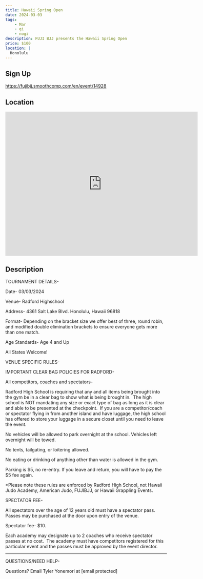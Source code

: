 ```yaml
---
title: Hawaii Spring Open
date: 2024-03-03
tags:
    - Mar
    - gi 
    - nogi 
description: FUJI BJJ presents the Hawaii Spring Open
price: $100
location: |
  Honolulu
---
```

## Sign Up
https://fujibjj.smoothcomp.com/en/event/14928

## Location
<iframe src="https://www.google.com/maps/embed?pb=!1m18!1m12!1m3!1d12345.6789!2d-157.9340372!3d21.3586410!2m3!1f0!2f0!3f0!3m2!1i1024!2i768!4f13.1!3m3!1m2!1s0x0%3A0x0!2z21.3586410!5e0!3m2!1sen!2sus!4v1234567890" width="600" height="450" style="border:0;" allowfullscreen="" loading="lazy"></iframe>

## Description
TOURNAMENT DETAILS- 


Date- 03/03/2024


Venue- Radford Highschool 


Address- 4361 Salt Lake Blvd. Honolulu, Hawaii 96818


Format- Depending on the bracket size we offer best of three, round robin, and modified double elimination brackets to ensure everyone gets more than one match.


Age Standards- Age 4 and Up


All States Welcome!


VENUE SPECIFIC RULES-


IMPORTANT CLEAR BAG POLICIES FOR RADFORD-


All competitors, coaches and spectators-


Radford High School is requiring that any and all items being brought into the gym be in a clear bag to show what is being brought in.  The high school is NOT mandating any size or exact type of bag as long as it is clear and able to be presented at the checkpoint.  If you are a competitor/coach or spectator flying in from another island and have luggage, the high school has offered to store your luggage in a secure closet until you need to leave the event.


No vehicles will be allowed to park overnight at the school. Vehicles left overnight will be towed.


No tents, tailgating, or loitering allowed.


No eating or drinking of anything other than water is allowed in the gym. 


Parking is $5, no re-entry. If you leave and return, you will have to pay the $5 fee again.


*Please note these rules are enforced by Radford High School, not Hawaii Judo Academy, American Judo, FUJIBJJ, or Hawaii Grappling Events.


SPECTATOR FEE-


All spectators over the age of 12 years old must have a spectator pass.  Passes may be purchased at the door upon entry of the venue.



Spectator fee- $10.



Each academy may designate up to 2 coaches who receive spectator passes at no cost.  The academy must have competitors registered for this particular event and the passes must be approved by the event director.


_______________________________________________________________________________


QUESTIONS/NEED HELP-


Questions? Email Tyler Yonemori at [email protected]